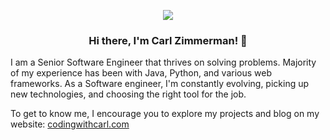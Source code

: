 <p align="center">
<img src="https://www.codingwithcarl.com/images/cwc.svg"/>
</p>

<h3 align="center">
  Hi there, I'm Carl Zimmerman! 👋
</h3>

I am a Senior Software Engineer that thrives on solving problems. Majority of my experience has been with Java, Python, and various web frameworks. As a Software engineer, I'm constantly evolving, picking up new technologies, and choosing the right tool for the job. 

To get to know me, I encourage you to explore my projects and blog on my website: [codingwithcarl.com](https://codingwithcarl.com)
